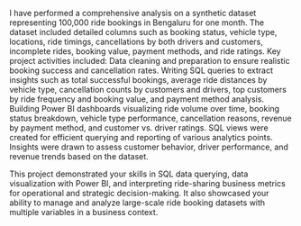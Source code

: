I have performed a comprehensive analysis on a synthetic dataset representing 100,000 ride bookings in Bengaluru for one month. The dataset included detailed columns such as booking status, vehicle type, locations, ride timings, cancellations by both drivers and customers, incomplete rides, booking value, payment methods, and ride ratings.
Key project activities included:
Data cleaning and preparation to ensure realistic booking success and cancellation rates.
Writing SQL queries to extract insights such as total successful bookings, average ride distances by vehicle type, cancellation counts by customers and drivers, top customers by ride frequency and booking value, and payment method analysis.
Building Power BI dashboards visualizing ride volume over time, booking status breakdown, vehicle type performance, cancellation reasons, revenue by payment method, and customer vs. driver ratings.
SQL views were created for efficient querying and reporting of various analytics points.
Insights were drawn to assess customer behavior, driver performance, and revenue trends based on the dataset.

This project demonstrated your skills in SQL data querying, data visualization with Power BI, and interpreting ride-sharing business metrics for operational and strategic decision-making. It also showcased your ability to manage and analyze large-scale ride booking datasets with multiple variables in a business context.
